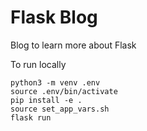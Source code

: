 # Flask Blog

Blog to learn more about Flask

To run locally
```
python3 -m venv .env
source .env/bin/activate
pip install -e .
source set_app_vars.sh
flask run
```

